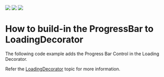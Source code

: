<!-- default badges list -->
![](https://img.shields.io/endpoint?url=https://codecentral.devexpress.com/api/v1/VersionRange/201054403/14.1.15%2B)
[![](https://img.shields.io/badge/Open_in_DevExpress_Support_Center-FF7200?style=flat-square&logo=DevExpress&logoColor=white)](https://supportcenter.devexpress.com/ticket/details/T828549)
[![](https://img.shields.io/badge/📖_How_to_use_DevExpress_Examples-e9f6fc?style=flat-square)](https://docs.devexpress.com/GeneralInformation/403183)
<!-- default badges end -->
# How to build-in the ProgressBar to LoadingDecorator
The following code example adds the Progress Bar Control in the Loading Decorator.

Refer the [LoadingDecorator](https://docs.devexpress.com/WPF/DevExpress.Xpf.Core.LoadingDecorator) topic for more information.
